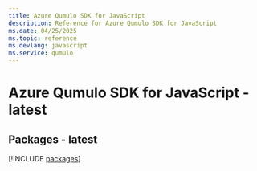 ```yaml
---
title: Azure Qumulo SDK for JavaScript
description: Reference for Azure Qumulo SDK for JavaScript
ms.date: 04/25/2025
ms.topic: reference
ms.devlang: javascript
ms.service: qumulo
---
```

# Azure Qumulo SDK for JavaScript - latest
## Packages - latest
[!INCLUDE [packages](qumulo-index.md)]